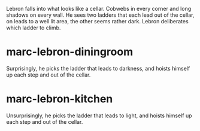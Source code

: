 Lebron falls into what looks like a cellar. Cobwebs in every corner and long shadows on every wall. He sees two ladders that each lead out of the cellar, on leads to a well lit area, the other seems rather dark. Lebron deliberates which ladder to climb.

# marc-lebron-diningroom
Surprisingly, he picks the ladder that leads to darkness, and hoists himself up each step and out of the cellar.

# marc-lebron-kitchen
Unsurprisingly, he picks the ladder that leads to light, and hoists himself up each step and out of the cellar.
